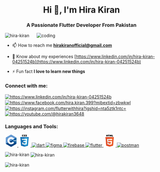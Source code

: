 <h1 align="center">Hi 👋, I'm Hira Kiran</h1>
<h3 align="center">A Passionate Flutter Developer From Pakistan</h3>
<img align="right" alt="coding" width="400" src="https://miro.medium.com/max/1400/1*qdAW1TjCN57h1lbuuzvchg.gif">

<p align="left"> <img src="https://komarev.com/ghpvc/?username=hira-kiran&label=Profile%20views&color=0e75b6&style=flat" alt="hira-kiran" /> </p>

- 📫 How to reach me **hirakiranofficial@gmail.com**

- 📄 Know about my experiences [https://www.linkedin.com/in/hira-kiran-04251524b](https://www.linkedin.com/in/hira-kiran-04251524b)

- ⚡ Fun fact **I love to learn new things**

<h3 align="left">Connect with me:</h3>
<p align="left">
<a href="https://linkedin.com/in/https://www.linkedin.com/in/hira-kiran-04251524b" target="blank"><img align="center" src="https://raw.githubusercontent.com/rahuldkjain/github-profile-readme-generator/master/src/images/icons/Social/linked-in-alt.svg" alt="https://www.linkedin.com/in/hira-kiran-04251524b" height="30" width="40" /></a>
<a href="https://fb.com/https://www.facebook.com/hira.kiran.399?mibextid=zbwkwl" target="blank"><img align="center" src="https://raw.githubusercontent.com/rahuldkjain/github-profile-readme-generator/master/src/images/icons/Social/facebook.svg" alt="https://www.facebook.com/hira.kiran.399?mibextid=zbwkwl" height="30" width="40" /></a>
<a href="https://instagram.com/https://instagram.com/flutterwithhira?igshid=nta5ztk1ntc=" target="blank"><img align="center" src="https://raw.githubusercontent.com/rahuldkjain/github-profile-readme-generator/master/src/images/icons/Social/instagram.svg" alt="https://instagram.com/flutterwithhira?igshid=nta5ztk1ntc=" height="30" width="40" /></a>
<a href="https://www.youtube.com/c/https://youtube.com/@hirakiran3648" target="blank"><img align="center" src="https://raw.githubusercontent.com/rahuldkjain/github-profile-readme-generator/master/src/images/icons/Social/youtube.svg" alt="https://youtube.com/@hirakiran3648" height="30" width="40" /></a>
</p>

<h3 align="left">Languages and Tools:</h3>
<p align="left"> <a href="https://www.w3schools.com/cpp/" target="_blank" rel="noreferrer"> <img src="https://raw.githubusercontent.com/devicons/devicon/master/icons/cplusplus/cplusplus-original.svg" alt="cplusplus" width="40" height="40"/> </a> <a href="https://www.w3schools.com/css/" target="_blank" rel="noreferrer"> <img src="https://raw.githubusercontent.com/devicons/devicon/master/icons/css3/css3-original-wordmark.svg" alt="css3" width="40" height="40"/> </a> <a href="https://dart.dev" target="_blank" rel="noreferrer"> <img src="https://www.vectorlogo.zone/logos/dartlang/dartlang-icon.svg" alt="dart" width="40" height="40"/> </a> <a href="https://www.figma.com/" target="_blank" rel="noreferrer"> <img src="https://www.vectorlogo.zone/logos/figma/figma-icon.svg" alt="figma" width="40" height="40"/> </a> <a href="https://firebase.google.com/" target="_blank" rel="noreferrer"> <img src="https://www.vectorlogo.zone/logos/firebase/firebase-icon.svg" alt="firebase" width="40" height="40"/> </a> <a href="https://flutter.dev" target="_blank" rel="noreferrer"> <img src="https://www.vectorlogo.zone/logos/flutterio/flutterio-icon.svg" alt="flutter" width="40" height="40"/> </a> <a href="https://www.w3.org/html/" target="_blank" rel="noreferrer"> <img src="https://raw.githubusercontent.com/devicons/devicon/master/icons/html5/html5-original-wordmark.svg" alt="html5" width="40" height="40"/> </a> <a href="https://postman.com" target="_blank" rel="noreferrer"> <img src="https://www.vectorlogo.zone/logos/getpostman/getpostman-icon.svg" alt="postman" width="40" height="40"/> </a> </p>

<p><img align="left" src="https://github-readme-stats.vercel.app/api/top-langs?username=hira-kiran&show_icons=true&locale=en&layout=compact" alt="hira-kiran" /></p>

<p>&nbsp;<img align="center" src="https://github-readme-stats.vercel.app/api?username=hira-kiran&show_icons=true&locale=en" alt="hira-kiran" /></p>

<p><img align="center" src="https://github-readme-streak-stats.herokuapp.com/?user=hira-kiran&" alt="hira-kiran" /></p>

